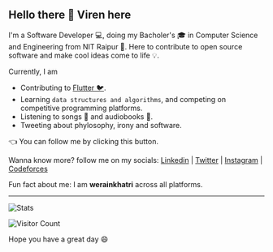 ## Hello there 👋 Viren here

I'm a Software Developer 💻, doing my Bacholer's 🎓 in Computer Science and Engineering from NIT Raipur 🏫. Here to contribute to open source software and make cool ideas come to life 💡.

Currently, I am
- Contributing to [Flutter 🐦](https://github.com/flutter/flutter).
- Learning `data structures and algorithms`, and competing on competitive programming platforms.
- Listening to songs 🎵 and audiobooks 📘.
- Tweeting about phylosophy, irony and software.

👈 You can follow me by clicking this button.

Wanna know more? follow me on my socials: [Linkedin](https://linkedin.com/in/werainkhatri) | [Twitter](https://twitter.com/werainkhatri) | [Instagram](https://instagram.com/werain) | [Codeforces](https://codeforces.com/profile/werainkhatri)

Fun fact about me: I am **werainkhatri** across all platforms.

<hr>

![Stats](https://github-readme-stats.vercel.app/api?username=werainkhatri&show_icons=true&hide_border=true&theme=dark)

![Visitor Count](https://profile-counter.glitch.me/werainkhatri/count.svg)

Hope you have a great day 😄

